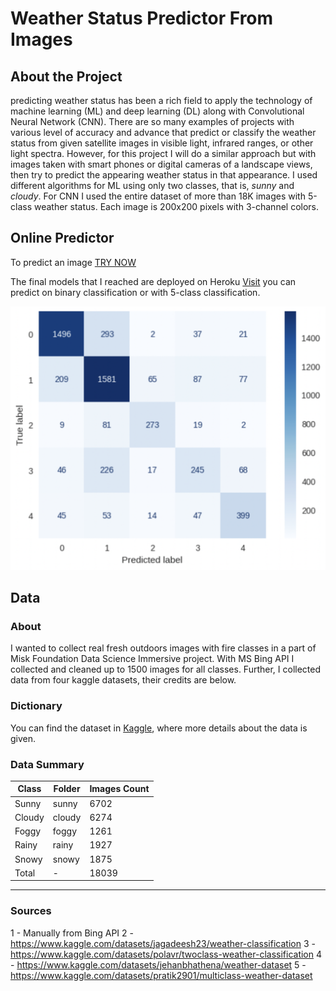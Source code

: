 # Weather Status Predictor From Images

## About the Project

predicting weather status has been a rich field to apply the technology of machine
learning (ML) and deep learning (DL) along with Convolutional Neural Network (CNN). There are so many examples of
projects with various level of accuracy and advance that predict or classify the weather status from given
satellite images in visible light, infrared ranges, or other light spectra. However, for this project I will do a
similar approach but with images taken with smart phones or digital cameras of a landscape views, then try to
predict the appearing weather status in that appearance. I used different algorithms for ML using only two classes, that is, *sunny* and *cloudy*. For CNN I used the entire dataset of more than 18K images with 5-class
weather status. Each image is 200x200 pixels with 3-channel colors.

## Online Predictor

To predict an image [TRY NOW](https://web-production-df4e.up.railway.app/)


The final models that I reached are deployed on Heroku [Visit](https://dsi-weather-predictor.herokuapp.com)
you can predict on binary classification or with 5-class classification.

![CNN Confusion Matrix](pages/CNN_confusion_matrix.png)

## Data

### About

I wanted to collect real fresh outdoors images with fire classes in a part of Misk Foundation Data Science Immersive project. With MS Bing API I collected and cleaned up to 1500 images for all classes. Further, I collected data from four kaggle datasets, their credits are below.

### Dictionary

You can find the dataset in [Kaggle](https://www.kaggle.com/datasets/ammaralfaifi/5class-weather-status-image-classification), where more details about the data is given.

### Data Summary

| Class   |   Folder  |   Images Count  |
---       | ---       | ---             |
| Sunny   | sunny     | 6702             |
| Cloudy  | cloudy    | 6274             |
| Foggy   | foggy     | 1261             |
| Rainy   | rainy     | 1927             |
| Snowy   | snowy     | 1875             |
| Total   | -         | 18039            |
---

### Sources

1 - Manually from Bing API
2 - https://www.kaggle.com/datasets/jagadeesh23/weather-classification
3 - https://www.kaggle.com/datasets/polavr/twoclass-weather-classification
4 - https://www.kaggle.com/datasets/jehanbhathena/weather-dataset
5 - https://www.kaggle.com/datasets/pratik2901/multiclass-weather-dataset

